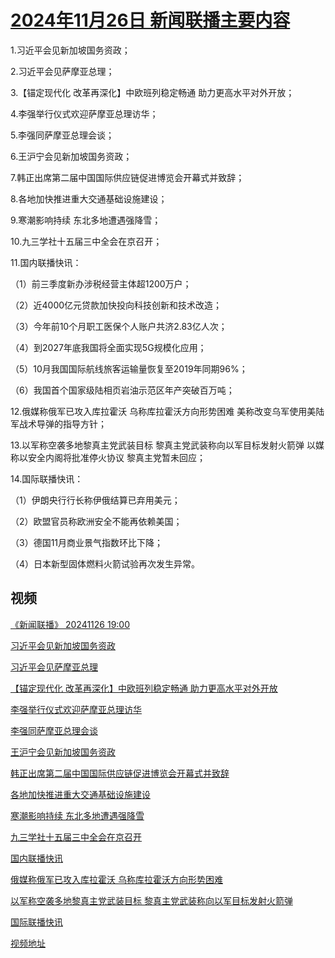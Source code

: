 # [2024年11月26日 新闻联播主要内容](https://tv.cctv.com/lm/xwlb/day/20241126.shtml)

1.习近平会见新加坡国务资政；

2.习近平会见萨摩亚总理；

3.【锚定现代化 改革再深化】中欧班列稳定畅通 助力更高水平对外开放；

4.李强举行仪式欢迎萨摩亚总理访华；

5.李强同萨摩亚总理会谈；

6.王沪宁会见新加坡国务资政；

7.韩正出席第二届中国国际供应链促进博览会开幕式并致辞；

8.各地加快推进重大交通基础设施建设；

9.寒潮影响持续 东北多地遭遇强降雪；

10.九三学社十五届三中全会在京召开；

11.国内联播快讯：

（1）前三季度新办涉税经营主体超1200万户；

（2）近4000亿元贷款加快投向科技创新和技术改造；

（3）今年前10个月职工医保个人账户共济2.83亿人次；

（4）到2027年底我国将全面实现5G规模化应用；

（5）10月我国国际航线旅客运输量恢复至2019年同期96%；

（6）我国首个国家级陆相页岩油示范区年产突破百万吨；

12.俄媒称俄军已攻入库拉霍沃 乌称库拉霍沃方向形势困难 美称改变乌军使用美陆军战术导弹的指导方针；

13.以军称空袭多地黎真主党武装目标 黎真主党武装称向以军目标发射火箭弹 以媒称以安全内阁将批准停火协议 黎真主党暂未回应；

14.国际联播快讯：

（1）伊朗央行行长称伊俄结算已弃用美元；

（2）欧盟官员称欧洲安全不能再依赖美国；

（3）德国11月商业景气指数环比下降；

（4）日本新型固体燃料火箭试验再次发生异常。

## 视频

[《新闻联播》 20241126 19:00](https://tv.cctv.com/2024/11/26/VIDEA03blxaT1sn3UGSpChOP241126.shtml)

[习近平会见新加坡国务资政](https://tv.cctv.com/2024/11/26/VIDEXCnBxP8igrD5wVgIeUgi241126.shtml)

[习近平会见萨摩亚总理](https://tv.cctv.com/2024/11/26/VIDEb2SonowHB6S9Jv0IfUyH241126.shtml)

[【锚定现代化 改革再深化】中欧班列稳定畅通 助力更高水平对外开放](https://tv.cctv.com/2024/11/26/VIDEX5tfcGNsUfuKguKl3YTk241126.shtml)

[李强举行仪式欢迎萨摩亚总理访华](https://tv.cctv.com/2024/11/26/VIDECEhtlWYm2WHPsfkuofPr241126.shtml)

[李强同萨摩亚总理会谈](https://tv.cctv.com/2024/11/26/VIDEnetPJ40iUJYbPbwR4BAw241126.shtml)

[王沪宁会见新加坡国务资政](https://tv.cctv.com/2024/11/26/VIDEM4a53Dg7AE0g6LMkuXtR241126.shtml)

[韩正出席第二届中国国际供应链促进博览会开幕式并致辞](https://tv.cctv.com/2024/11/26/VIDEncJUsxavxKc4p4cXje0r241126.shtml)

[各地加快推进重大交通基础设施建设](https://tv.cctv.com/2024/11/26/VIDEaYbd7N0rTERBj5FgkQRF241126.shtml)

[寒潮影响持续 东北多地遭遇强降雪](https://tv.cctv.com/2024/11/26/VIDEc9c7eZDSXssSRZ0zleQu241126.shtml)

[九三学社十五届三中全会在京召开](https://tv.cctv.com/2024/11/26/VIDE0sicu2BcjvKdKb9s71lE241126.shtml)

[国内联播快讯](https://tv.cctv.com/2024/11/26/VIDEGfExkfzviKB2dRGvXJXX241126.shtml)

[俄媒称俄军已攻入库拉霍沃 乌称库拉霍沃方向形势困难](https://tv.cctv.com/2024/11/26/VIDEfYFle4PyFFPJ1kphG9Bw241126.shtml)

[以军称空袭多地黎真主党武装目标 黎真主党武装称向以军目标发射火箭弹](https://tv.cctv.com/2024/11/26/VIDEdim6QaxK48rt4UySxdeu241126.shtml)

[国际联播快讯](https://tv.cctv.com/2024/11/26/VIDEubHvT0V6MGzVcW1zoxTK241126.shtml)

[视频地址](https://tv.cctv.com/lm/xwlb/day/20241126.shtml) 

